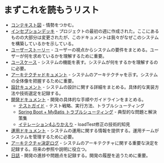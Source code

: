 # まずこれを読もうリスト

- [コンテキスト図](./requirements/コンテキスト図.md) - 情勢をつかむ。
- [インセプションデッキ](./requirements/インセプションデッキ.md) - プロジェクトの最初の週に作成された。ここにあるものの大部分は変更されたが、このドキュメントは我々がなぜこのシステムを構築しているかを示している。
- [ユーザーストーリー](./requirements/要件.md) - ユーザーの視点からシステムの要件をまとめる。ユーザーが何を求めているかを理解するために重要。
- [ユースケース](./requirements/要件.md) - システムの機能を表す。システムが何をするかを理解するのに必要。
- [アーキテクチャドキュメント](./design/アーキテクチャ.md) - システムのアーキテクチャを示す。システムの全体像を把握するために重要。
- [設計キュメント](./design) - システムの設計に関する詳細をまとめる。具体的な実装方法や技術選定を記録する。
- [開発ドキュメント](./development) - 開発の具体的な手順やガイドラインをまとめる。
  - [テストガイド](./development/testing-guide.md) - テスト戦略、実行方法、トラブルシューティング
  - [Spring Boot + MyBatis トラブルシューティング](./development/spring-mybatis-troubleshooting.md) - 典型的な問題と解決策集
  - [イテレーション4ふりかえり](./development/iteration4-retrospective.md) - loadTest修正の技術的知見
- [運用ドキュメント](./operation) - システムの運用に関する情報を提供する。運用チームがシステムを管理するために必要。
- [アーキテクチャ決定ログ](./adr) - システムのアーキテクチャに関する重要な決定を記録する。将来の参照や説明に役立つ。
- [日誌](./journal) - 開発の進捗や問題点を記録する。開発の履歴を追うために重要。
